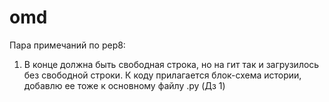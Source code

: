 # omd
Пара примечаний по pep8:
1) В конце должна быть свободная строка, но на гит так и загрузилось без свободной строки.
 К коду прилагается блок-схема истории, добавлю ее тоже к основному файлу .py (Дз 1)
